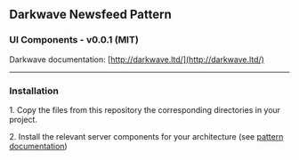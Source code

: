 ## Darkwave Newsfeed Pattern
### UI Components - v0.0.1 (MIT)

Darkwave documentation: [http://darkwave.ltd/](http://darkwave.ltd/)

-------

### Installation

1\. Copy the files from this repository the corresponding directories in your project.

2\. Install the relevant server components for your architecture (see [pattern documentation](http://darkwave.ltd/patterns/newsfeed/))
